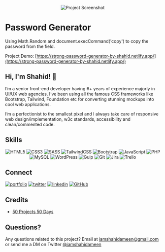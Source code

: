 <div align="center">

![Project Screenshot](https://50projects50days.com/img/projects-img/31-password-generator.png)

</div>

# Password Generator

Using Math.Random and document.execCommand('copy') to copy the password from the field.

Project Demo: [https://strong-password-generator-by-shahid.netlify.app/](https://strong-password-generator-by-shahid.netlify.app/)

## Hi, I'm Shahid! 👋

I’m a senior front-end developer having 6+ years of experience majorly in UI/UX web agencies. I’ve been using all the famous CSS frameworks like Bootstrap, Tailwind, Foundation etc for converting stunning mockups into cool web applications.

I’m a perfectionist to the smallest pixel and I always take care of responsive web design/implementation, w3c standards, accessibility and clean/commented code.

## Skills

<div align="center">

![HTML5](https://img.shields.io/badge/html5-%23E34F26.svg?style=for-the-badge&logo=html5&logoColor=white)
![CSS3](https://img.shields.io/badge/css3-%231572B6.svg?style=for-the-badge&logo=css3&logoColor=white)
![SASS](https://img.shields.io/badge/SASS-hotpink.svg?style=for-the-badge&logo=SASS&logoColor=white)
![TailwindCSS](https://img.shields.io/badge/tailwindcss-%2338B2AC.svg?style=for-the-badge&logo=tailwind-css&logoColor=white)
![Bootstrap](https://img.shields.io/badge/bootstrap-%23563D7C.svg?style=for-the-badge&logo=bootstrap&logoColor=white)
![JavaScript](https://img.shields.io/badge/javascript-%23323330.svg?style=for-the-badge&logo=javascript&logoColor=%23F7DF1E)
![PHP](https://img.shields.io/badge/php-%23777BB4.svg?style=for-the-badge&logo=php&logoColor=white)
![MySQL](https://img.shields.io/badge/mysql-%2300f.svg?style=for-the-badge&logo=mysql&logoColor=white)
![WordPress](https://img.shields.io/badge/WordPress-%23117AC9.svg?style=for-the-badge&logo=WordPress&logoColor=white)
![Gulp](https://img.shields.io/badge/GULP-%23CF4647.svg?style=for-the-badge&logo=gulp&logoColor=white)
![Git](https://img.shields.io/badge/git-%23F05033.svg?style=for-the-badge&logo=git&logoColor=white)
![Jira](https://img.shields.io/badge/jira-%230A0FFF.svg?style=for-the-badge&logo=jira&logoColor=white)
![Trello](https://img.shields.io/badge/Trello-%23026AA7.svg?style=for-the-badge&logo=Trello&logoColor=white)

</div>

## Connect

[![portfolio](https://img.shields.io/badge/my_portfolio-000?style=for-the-badge&logo=ko-fi&logoColor=white)](https://shahidameen.com)
[![twitter](https://img.shields.io/badge/twitter-1DA1F2?style=for-the-badge&logo=twitter&logoColor=white)](https://twitter.com/iamshahidameen)
[![linkedin](https://img.shields.io/badge/linkedin-0A66C2?style=for-the-badge&logo=linkedin&logoColor=white)](https://www.linkedin.com/in/iamshahidameen)
[![GitHub](https://img.shields.io/badge/github-%23121011.svg?style=for-the-badge&logo=github&logoColor=white)](https://github.com/iamshahidameen)

## Credits

- [50 Projects 50 Days](https://50projects50days.com)

## Questions?

Any questions related to this project? Email at iamshahidameen@gmail.com or send me a DM on Twitter [@iamshahidameen](https://twitter.com/iamshahidameen)
